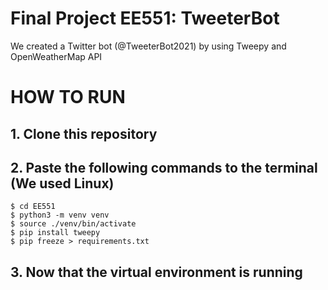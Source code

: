 # Final Project EE551: TweeterBot 

We created a Twitter bot (@TweeterBot2021) by using Tweepy and OpenWeatherMap API

# HOW TO RUN
## 1. Clone this repository
## 2. Paste the following commands to the terminal (We used Linux)
```
$ cd EE551
$ python3 -m venv venv
$ source ./venv/bin/activate
$ pip install tweepy
$ pip freeze > requirements.txt
```
## 3. Now that the virtual environment is running
